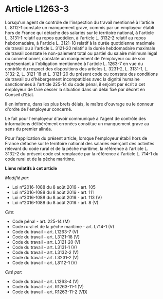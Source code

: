 # Article L1263-3

Lorsqu'un agent de contrôle de l'inspection du travail mentionné à l'article L. 8112-1 constate un manquement grave, commis
par un employeur établi hors de France qui détache des salariés sur le territoire national, à l'article L. 3131-1 relatif au
repos quotidien, à l'article L. 3132-2 relatif au repos hebdomadaire, à l'article L. 3121-18 relatif à la durée quotidienne
maximale de travail ou à l'article L. 3121-20 relatif à la durée hebdomadaire maximale de travail constate le non-paiement
total ou partiel du salaire minimum légal ou conventionnel, constate un manquement de l'employeur ou de son représentant à
l'obligation mentionnée à l'article L. 1263-7 en vue du contrôle du respect des dispositions des articles L. 3231-2, L.
3131-1, L. 3132-2, L. 3121-18 et L. 3121-20 du présent code ou constate des conditions de travail ou d'hébergement
incompatibles avec la dignité humaine sanctionnées à l'article 225-14 du code pénal, il enjoint par écrit à cet employeur de
faire cesser la situation dans un délai fixé par décret en Conseil d'Etat. 

Il en informe, dans les plus brefs délais, le maître d'ouvrage ou le donneur d'ordre de l'employeur concerné. 

Le fait pour l'employeur d'avoir communiqué à l'agent de contrôle des informations délibérément erronées constitue un
manquement grave au sens du premier alinéa. 

Pour l'application du présent article, lorsque l'employeur établi hors de France détache sur le territoire national des
salariés exerçant des activités relevant du code rural et de la pêche maritime, la référence à l'article L. 3132-2 du présent
code est remplacée par la référence à l'article L. 714-1 du code rural et de la pêche maritime.

**Liens relatifs à cet article**

_Modifié par_:

  - Loi n°2016-1088 du 8 août 2016 - art. 105
  - Loi n°2016-1088 du 8 août 2016 - art. 111
  - Loi n°2016-1088 du 8 août 2016 - art. 113 (V)
  - Loi n°2016-1088 du 8 août 2016 - art. 8 (V)

_Cite_:

  - Code pénal - art. 225-14 (M)
  - Code rural et de la pêche maritime - art. L714-1 (V)
  - Code du travail - art. L1263-7 (V)
  - Code du travail - art. L3121-18 (V)
  - Code du travail - art. L3121-20 (V)
  - Code du travail - art. L3131-1 (V)
  - Code du travail - art. L3132-2 (V)
  - Code du travail - art. L3231-2 (V)
  - Code du travail - art. L8112-1 (V)

_Cité par_:

  - Code du travail - art. L1263-4 (V)
  - Code du travail - art. R1263-11-1 (V)
  - Code du travail - art. R1263-11-2 (VD)

